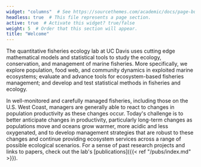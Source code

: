 ```yaml
---
widget: "columns"  # See https://sourcethemes.com/academic/docs/page-builder/
headless: true  # This file represents a page section.
active: true  # Activate this widget? true/false
weight: 5  # Order that this section will appear.
title: "Welcome"
---
```

The quantitative fisheries ecology lab at UC Davis uses cutting edge mathematical models and statistical tools to study the ecology, conservation, and management of marine fisheries. More specifically, we explore population, food web, and community dynamics in exploited marine ecosystems; evaluate and advance tools for ecosystem-based fisheries management; and develop and test statistical methods in fisheries and ecology. 

In well-monitored and carefully managed fisheries, including those on the U.S. West Coast, managers are generally able to react to changes in population productivity as these changes occur. Today's challenge is to better anticipate changes in productivity, particularly long-term changes as populations move and oceans grow warmer, more acidic and less oxygenated, and to develop management strategies that are robust to these changes and continue providing ecosystem services across a range of possible ecological scenarios. For a sense of past research projects and links to papers, check out the lab's [publications]({{< ref "/pubs/index.md" >}}).
